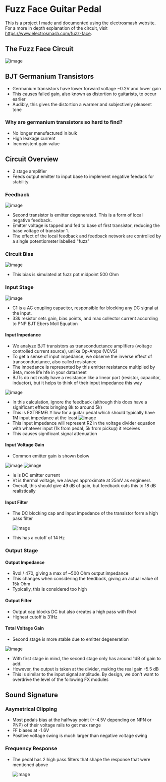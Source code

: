 # Fuzz Face Guitar Pedal
This is a project I made and documented using the electrosmash website. For a more in depth explanation of the circuit, visit https://www.electrosmash.com/fuzz-face.

## The Fuzz Face Circuit
![image](https://github.com/user-attachments/assets/d238433e-f945-4119-aca1-6a3b554279a7)

## BJT Germanium Transistors
  - Germanium transistors have lower forward voltage ~0.2V and lower gain
  - This causes failed gain, also known as distortion to guitarists, to occur earlier
  - Audibly, this gives the distortion a warmer and subjectively pleasent tone

### Why are germanium transistors so hard to find?
  - No longer manufactured in bulk
  - High leakage current
  - Inconsistent gain value

## Circuit Overview
 - 2 stage amplifier
 - Feeds output emitter to input base to implement negative feedack for stability
 
### Feedback

   ![image](https://github.com/user-attachments/assets/b606f459-f566-4f92-a2d4-28c41c535434)

  - Second transistor is emitter degenerated. This is a form of local negative feedback. 
  - Emitter voltage is tapped and fed to base of first transistor, reducing the base voltage of transistor 1.
  - The effect of the local feedback and feedback network are controlled by a single potentiometer labelled "fuzz"

### Circuit Bias

  ![image](https://github.com/user-attachments/assets/c5c1313c-ff0c-41a1-90c7-1636e652557d)
  
  - This bias is simulated at fuzz pot midpoint 500 Ohm

### Input Stage

   ![image](https://github.com/user-attachments/assets/d455799c-f736-41f4-b0e1-5e6ecb20e7bf)

  - C1 is a AC coupling capacitor, responsible for blocking any DC signal at the input.
  - 33k resistor sets gain, bias points, and max collector current according to PNP BJT Ebers Moll Equation

#### Input Impedance
  - We analyze BJT transistors as transconductance amplifiers (voltage controlled current source), unlike Op-Amps (VCVS)
  - To get a sense of input impedance, we observe the inverse effect of transconductance, also called resistance
  - The impedance is represented by this emitter resistance multiplied by Beta, more life hfe in your datasheet
  - BJTs do not really have a resistance like a linear part (resistor, capacitor, inductor), but it helps to think of their input impedance this way

   ![image](https://github.com/user-attachments/assets/268068b2-e6bd-476e-987c-7f64c7e46e20)
  - In this calculation, ignore the feedback (although this does have a significant effects bringing 8k to around 5k)
  - This is EXTREMELY low for a guitar pedal which should typically have 1M input impedance at the least
   ![image](https://github.com/user-attachments/assets/bf0e167d-76f8-4395-b858-7390cda14771)
  - This input impedance will represent R2 in the voltage divider equation with whatever input (1k from pedal, 5k from pickup) it receives
  - This causes significant signal attenuation

#### Input Voltage Gain 
  - Common emitter gain is shown below

  ![image](https://github.com/user-attachments/assets/34e725c4-2b71-4b19-b588-6d3d5c1e7ed0)
  ![image](https://github.com/user-attachments/assets/21d882cf-9e28-48d0-a87b-5072f318f92d)
  - Ie is DC emitter current
  - Vt is thermal voltage, we always approximate at 25mV as engineers
  - Overall, this should give 49 dB of gain, but feedback cuts this to 18 dB realistically
#### Input Filter
  - The DC blocking cap and input impedance of the transistor form a high pass filter
    
    ![image](https://github.com/user-attachments/assets/b00d0149-7a75-4d87-bbb9-ac87b36d919b)
  - This has a cutoff of 14 Hz

### Output Stage

#### Output Impedance
  - Rvol / 470, giving a max of ~500 Ohm output impedance
  - This changes when considering the feedback, giving an actual value of 15k Ohm
  - Typically, this is considered too high

#### Output Filter
  - Output cap blocks DC but also creates a high pass with Rvol
  - Highest cutoff is 31Hz

#### Total Voltage Gain
  - Second stage is more stable due to emitter degeneration

   ![image](https://github.com/user-attachments/assets/575c86f8-300e-41e8-bfbd-13f45a2fd156)
  - With first stage in mind, the second stage only has around 1dB of gain to add.
  - However, the output is taken at the divider, making the real gain -5.5 dB
  - This is similar to the input signal amplitude. By design, we don't want to overdrive the level of the following FX modules

## Sound Signature

### Asymetrical Clipping
  - Most pedals bias at the halfway point (+-4.5V depending on NPN or PNP) of their voltage rails to get max range
  - FF biases at -1.6V
  - Positive voltage swing is much larger than negative voltage swing

### Frequency Response
  - The pedal has 2 high pass filters that shape the response that were mentioned above
    
    ![image](https://github.com/user-attachments/assets/6843abd3-28cf-4513-981b-7fe54237cbff)







